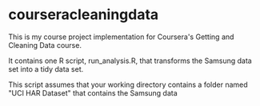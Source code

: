 courseracleaningdata
====================

This is my course project implementation for Coursera's Getting and Cleaning Data course.

It contains one R script, run_analysis.R, that transforms the Samsung data set into a tidy data set.

This script assumes that your working directory contains a folder named "UCI HAR Dataset" that contains the Samsung data
